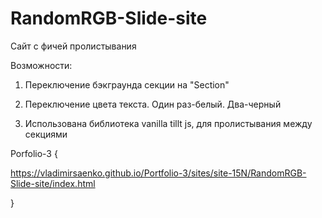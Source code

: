 # RandomRGB-Slide-site
 
Сайт с фичей пролистывания

Возможности:

1. Переключение бэкграунда секции на "Section"

2. Переключение цвета текста. Один раз-белый. Два-черный

3. Использована библиотека vanilla tillt js, для пролистывания между секциями

Porfolio-3 {

https://vladimirsaenko.github.io/Portfolio-3/sites/site-15N/RandomRGB-Slide-site/index.html

}
